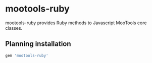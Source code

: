 mootools-ruby
=============

mootools-ruby provides Ruby methods to Javascript MooTools core classes.

Planning installation
---------------------

```ruby
gem 'mootools-ruby'
```
